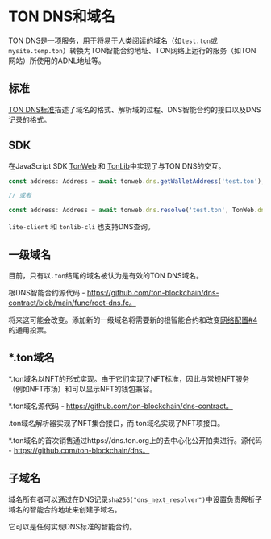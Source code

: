 # TON DNS和域名

TON DNS是一项服务，用于将易于人类阅读的域名（如`test.ton`或`mysite.temp.ton`）转换为TON智能合约地址、TON网络上运行的服务（如TON网站）所使用的ADNL地址等。

## 标准

[TON DNS标准](https://github.com/ton-blockchain/TIPs/issues/81)描述了域名的格式、解析域的过程、DNS智能合约的接口以及DNS记录的格式。

## SDK

在JavaScript SDK [TonWeb](https://github.com/toncenter/tonweb) 和 [TonLib](https://ton.org/#/apis/?id=_2-ton-api)中实现了与TON DNS的交互。

```js
const address: Address = await tonweb.dns.getWalletAddress('test.ton');

// 或者

const address: Address = await tonweb.dns.resolve('test.ton', TonWeb.dns.DNS_CATEGORY_WALLET);
```

`lite-client` 和 `tonlib-cli` 也支持DNS查询。

## 一级域名

目前，只有以`.ton`结尾的域名被认为是有效的TON DNS域名。

根DNS智能合约源代码 - https://github.com/ton-blockchain/dns-contract/blob/main/func/root-dns.fc。

将来这可能会改变。添加新的一级域名将需要新的根智能合约和改变[网络配置#4](https://ton.org/#/smart-contracts/governance?id=config)的通用投票。

## \*.ton域名

\*.ton域名以NFT的形式实现。由于它们实现了NFT标准，因此与常规NFT服务（例如NFT市场）和可以显示NFT的钱包兼容。

\*.ton域名源代码 - https://github.com/ton-blockchain/dns-contract。

.ton域名解析器实现了NFT集合接口，而.ton域名实现了NFT项接口。

\*.ton域名的首次销售通过https://dns.ton.org上的去中心化公开拍卖进行。源代码 - https://github.com/ton-blockchain/dns。

## 子域名

域名所有者可以通过在DNS记录`sha256("dns_next_resolver")`中设置负责解析子域名的智能合约地址来创建子域名。

它可以是任何实现DNS标准的智能合约。
